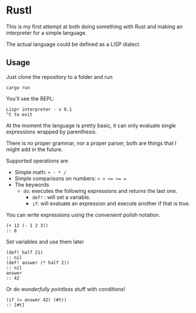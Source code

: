 # Rustl
This is my first attempt at both doing something with Rust and making an interpreter for a simple language.

The actual language could be defined as a LISP dialect.

## Usage

Just clone the repository to a folder and run

    cargo run

You'll see the REPL:

	Lispr interpreter - v 0.1
	^C to exit

At the moment the language is pretty basic, it can only evaluate single
expressions wrapped by parenthesis.

There is no proper grammar, nor a proper parser, both are things that I
might add in the future.

Supported operations are

- Simple math: `+ - * /`
- Simple comparisons on numbers: `< > <= >= =`
- The keywords
  - `do`: executes the following expressions and returns the last one.
	- `def!` : will set a variable.
	- `if`: will evaluate an expression and execute another if that is true.

You can write expressions using the *convenient* polish notation.

	(+ 12 (- 1 2 3))
	:: 8

Set variables and use them later

	(def! half 21)
	:: nil
	(def! answer (* half 2))
	:: nil
	answer
	:: 42

Or do *wonderfully pointless* stuff with conditions!

	(if (= answer 42) (#t))
	:: [#t]
